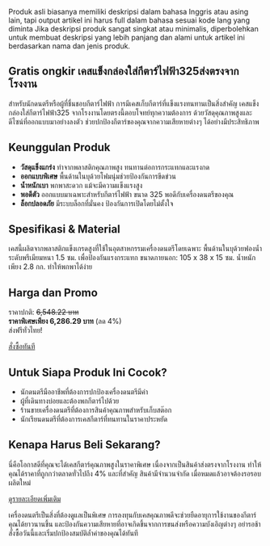 Produk asli biasanya memiliki deskripsi dalam bahasa Inggris atau asing lain, tapi output artikel ini harus full dalam bahasa sesuai kode lang yang diminta
Jika deskripsi produk sangat singkat atau minimalis, diperbolehkan untuk membuat deskripsi yang lebih panjang dan alami untuk artikel ini berdasarkan nama dan jenis produk.


<h2>Gratis ongkir เคสแข็งกล่องใส่กีตาร์ไฟฟ้า325ส่งตรงจากโรงงาน</h2>

สำหรับนักดนตรีหรือผู้ที่ชื่นชอบกีตาร์ไฟฟ้า การมีเคสเก็บกีตาร์ที่แข็งแรงทนทานเป็นสิ่งสำคัญ เคสแข็งกล่องใส่กีตาร์ไฟฟ้า325 จากโรงงานโดยตรงนี้ตอบโจทย์ทุกความต้องการ ด้วยวัสดุคุณภาพสูงและดีไซน์ที่ออกแบบมาอย่างลงตัว ช่วยปกป้องกีตาร์ของคุณจากความเสียหายต่างๆ ได้อย่างมีประสิทธิภาพ

<h2>Keunggulan Produk</h2>

- **วัสดุแข็งแกร่ง** ทำจากพลาสติกคุณภาพสูง ทนทานต่อการกระแทกและแรงกด
- **ออกแบบพิเศษ** พื้นด้านในบุด้วยโฟมนุ่มช่วยป้องกันการขีดข่วน
- **น้ำหนักเบา** พกพาสะดวก แม้จะมีความแข็งแรงสูง
- **พอดีตัว** ออกแบบมาเฉพาะสำหรับกีตาร์ไฟฟ้า ขนาด 325 พอดีกับเครื่องดนตรีของคุณ
- **ล็อกปลอดภัย** มีระบบล็อกที่มั่นคง ป้องกันการเปิดโดยไม่ตั้งใจ

<h2>Spesifikasi & Material</h2>

เคสนี้ผลิตจากพลาสติกแข็งเกรดสูงที่ใช้ในอุตสาหกรรมเครื่องดนตรีโดยเฉพาะ พื้นด้านในบุด้วยฟองน้ำระดับพรีเมียมหนา 1.5 ซม. เพื่อป้องกันแรงกระแทก ขนาดภายนอก: 105 x 38 x 15 ซม. น้ำหนักเพียง 2.8 กก. ทำให้พกพาได้ง่าย

<h2>Harga dan Promo</h2>

ราคาปกติ: ~~6,548.22 บาท~~  
**ราคาพิเศษเพียง 6,286.29 บาท** (ลด 4%)  
ส่งฟรีทั่วไทย!

<div class="flex justify-center my-2">
<a href="https://buy.csgad.com/onMByea" rel="nofollow sponsored" target="_blank" class="py-2 px-4 rounded-md text-white font-semibold bg-gradient-to-r from-[#f73c22] to-[#ff7b48]">สั่งซื้อทันที</a>
</div>

<h2>Untuk Siapa Produk Ini Cocok?</h2>

- นักดนตรีมืออาชีพที่ต้องการปกป้องเครื่องดนตรีมีค่า
- ผู้ที่เดินทางบ่อยและต้องพกกีตาร์ไปด้วย
- ร้านขายเครื่องดนตรีที่ต้องการสินค้าคุณภาพสำหรับเก็บสต๊อก
- นักเรียนดนตรีที่ต้องการเคสกีตาร์ที่ทนทานในราคาประหยัด

<h2>Kenapa Harus Beli Sekarang?</h2>

นี่คือโอกาสดีที่คุณจะได้เคสกีตาร์คุณภาพสูงในราคาพิเศษ เนื่องจากเป็นสินค้าส่งตรงจากโรงงาน ทำให้คุณได้ราคาที่ถูกกว่าตลาดทั่วไปถึง 4% และที่สำคัญ สินค้ามีจำนวนจำกัด เมื่อหมดแล้วอาจต้องรอรอบผลิตใหม่

<div class="flex justify-center my-2">
<a href="https://buy.csgad.com/onMByea" rel="nofollow sponsored" target="_blank" class="py-2 px-4 rounded-md text-white font-semibold bg-gradient-to-r from-[#f73c22] to-[#ff7b48]">ดูรายละเอียดเพิ่มเติม</a>
</div>

เครื่องดนตรีเป็นสิ่งที่ต้องดูแลเป็นพิเศษ การลงทุนกับเคสคุณภาพดีจะช่วยยืดอายุการใช้งานของกีตาร์คุณได้ยาวนานขึ้น และป้องกันความเสียหายที่อาจเกิดขึ้นจากการขนส่งหรือความบังเอิญต่างๆ อย่ารอช้า สั่งซื้อวันนี้และเริ่มปกป้องสมบัติล้ำค่าของคุณได้ทันที